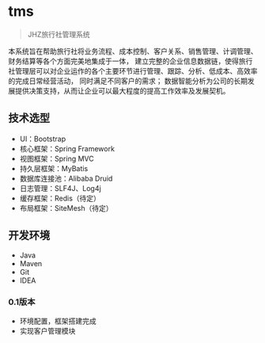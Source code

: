 # tms

> JHZ旅行社管理系统

本系统旨在帮助旅行社将业务流程、成本控制、客户关系、销售管理、计调管理、财务结算等各个方面完美地集成于一体，
建立完整的企业信息数据链，使得旅行社管理层可以对企业运作的各个主要环节进行管理、跟踪、分析、低成本、高效率的完成日常经营活动，
同时满足不同客户的需求； 数据智能分析为公司的长期发展提供决策支持，从而让企业可以最大程度的提高工作效率及发展契机。

## 技术选型

- UI：Bootstrap
- 核心框架：Spring Framework
- 视图框架：Spring MVC
- 持久层框架：MyBatis
- 数据库连接池：Alibaba Druid
- 日志管理：SLF4J、Log4j
- 缓存框架：Redis（待定）
- 布局框架：SiteMesh（待定）

## 开发环境

- Java
- Maven
- Git
- IDEA

### 0.1版本
- 环境配置，框架搭建完成
- 实现客户管理模块
